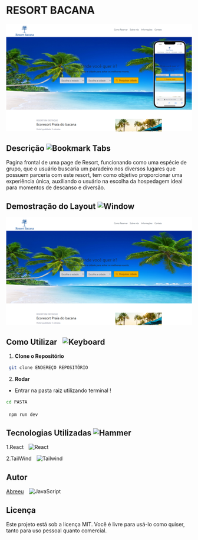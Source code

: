 # RESORT BACANA

![Tela-Inicial](./src/assets/Resort-Bacana-Capa.png)

## Descrição <img src="https://raw.githubusercontent.com/Tarikul-Islam-Anik/Animated-Fluent-Emojis/master/Emojis/Objects/Bookmark%20Tabs.png" alt="Bookmark Tabs" width="25" height="25" />
Pagina frontal de uma page de Resort, funcionando como uma espécie de grupo, que o usuário buscaria um paradeiro nos diversos lugares que possuem parceria com este resort, tem como objetivo proporcionar uma experiência única, auxiliando o usuário na escolha da hospedagem ideal para momentos de descanso e diversão. 

## Demostração do Layout <img src="https://raw.githubusercontent.com/Tarikul-Islam-Anik/Animated-Fluent-Emojis/master/Emojis/Objects/Window.png" alt="Window" width="25" height="25" />

![Tela-Funcional](./src/assets/Resort-Bacana.png)

## Como Utilizar <img src="https://raw.githubusercontent.com/Tarikul-Islam-Anik/Animated-Fluent-Emojis/master/Emojis/Objects/Keyboard.png" alt="Keyboard" width="25" height="25" style="margin-left: 10px;"  />

1. **Clone o Repositório**

```bash
 git clone ENDEREÇO REPOSITÓRIO
```
2. **Rodar**
- Entrar na pasta raiz utilizando terminal !
```bash
cd PASTA

 npm run dev
```



## Tecnologias Utilizadas <img src="https://raw.githubusercontent.com/Tarikul-Islam-Anik/Animated-Fluent-Emojis/master/Emojis/Objects/Hammer.png" alt="Hammer" width="25" height="25" />

1.React <img src="https://skillicons.dev/icons?i=react" alt="React"  width="25" height="25" style="margin-left: 10px;" />

2.TailWind <img src="https://skillicons.dev/icons?i=tailwind" alt="Tailwind" width="25" height="25" style="margin-left: 10px;" />

## Autor

[Abreeu](https://www.linkedin.com/in/abreeu/)
<img src="https://skillicons.dev/icons?i=linkedin" alt="JavaScript" width="25" height="25" style="margin-left: 10px;" />


## Licença

Este projeto está sob a licença MIT. Você é livre para usá-lo como quiser, tanto para uso pessoal quanto comercial.


